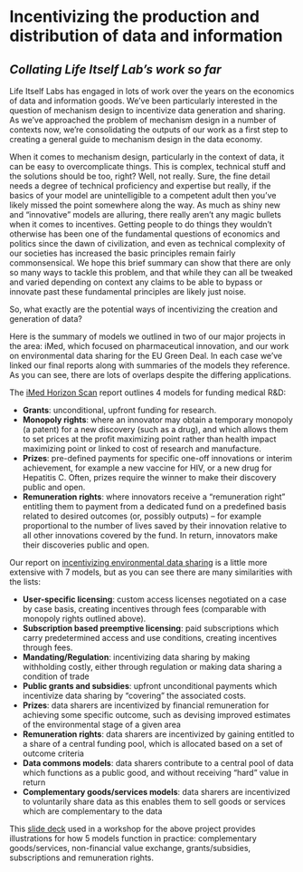 # Incentivizing the production and distribution of data and information
## _Collating Life Itself Lab’s work so far_

Life Itself Labs has engaged in lots of work over the years on the economics of data and information goods. We’ve been particularly interested in the question of mechanism design to incentivize data generation and sharing. As we’ve approached the problem of mechanism design in a number of contexts now, we’re consolidating the outputs of our work as a first step to creating a general guide to mechanism design in the data economy.

When it comes to mechanism design, particularly in the context of data, it can be easy to overcomplicate things. This is complex, technical stuff and the solutions should be too, right? Well, not really. Sure, the fine detail needs a degree of technical proficiency and expertise but really, if the basics of your model are unintelligible to a competent adult then you’ve likely missed the point somewhere along the way. As much as shiny new and “innovative” models are alluring, there really aren’t any magic bullets when it comes to incentives. Getting people to do things they wouldn’t otherwise has been one of the fundamental questions of economics and politics since the dawn of civilization, and even as technical complexity of our societies has increased the basic principles remain fairly commonsensical. We hope this brief summary can show that there are only so many ways to tackle this problem, and that while they can all be tweaked and varied depending on context any claims to be able to bypass or innovate past these fundamental principles are likely just noise.

So, what exactly are the potential ways of incentivizing the creation and generation of data?

Here is the summary of models we outlined in two of our major projects in the area: iMed, which focused on pharmaceutical innovation, and our work on environmental data sharing for the EU Green Deal. In each case we’ve linked our final reports along with summaries of the models they reference. As you can see, there are lots of overlaps despite the differing applications.

The [iMed Horizon Scan](https://imedproject.org/horizon-scan/) report outlines 4 models for funding medical R&D:

* **Grants**: unconditional, upfront funding for research.
* **Monopoly rights**: where an innovator may obtain a temporary monopoly (a patent) for a new discovery (such as a drug), and which allows them to set prices at the profit maximizing point rather than health impact maximizing point or linked to cost of research and manufacture.
* **Prizes**: pre-defined payments for specific one-off innovations or interim achievement, for example a new vaccine for HIV, or a new drug for Hepatitis C. Often, prizes require the winner to make their discovery public and open.
* **Remuneration rights**: where innovators receive a “remuneration right” entitling them to payment from a dedicated fund on a predefined basis related to desired outcomes (or, possibly outputs) – for example proportional to the number of lives saved by their innovation relative to all other innovations covered by the fund. In return, innovators make their discoveries public and open.

Our report on [incentivizing environmental data sharing](https://labs.lifeitself.org/writing/incentives) is a little more extensive with 7 models, but as you can see there are many similarities with the lists: 



* **User-specific licensing**: custom access licenses negotiated on a case by case basis, creating incentives through fees (comparable with monopoly rights outlined above).
* **Subscription based preemptive licensing**: paid subscriptions which carry predetermined access and use conditions, creating incentives through fees.
* **Mandating/Regulation**: incentivizing data sharing by making withholding costly, either through regulation or making data sharing a condition of trade
* **Public grants and subsidies**: upfront unconditional payments which incentivize data sharing by “covering” the associated costs.
* **Prizes**: data sharers are incentivized by financial remuneration for achieving some specific outcome, such as devising improved estimates of the environmental stage of a given area
* **Remuneration rights**:  data sharers are incentivized by gaining entitled to a share of a central funding pool, which is allocated based on a set of outcome criteria
* **Data commons models**:  data sharers contribute to a central pool of data which functions as a public good, and without receiving “hard” value in return
* **Complementary goods/services models**:  data sharers are incentivized to voluntarily share data as this enables them to sell goods or services which are complementary to the data

This [slide deck](https://docs.google.com/presentation/d/1r8tkH1licVrnEwsHai0bkzZwPM-Z2i4VKGlur9D6fuo/edit?usp=sharing) used in a workshop for the above project provides illustrations for how 5 models function in practice: complementary goods/services, non-financial value exchange, grants/subsidies, subscriptions and remuneration rights. 
